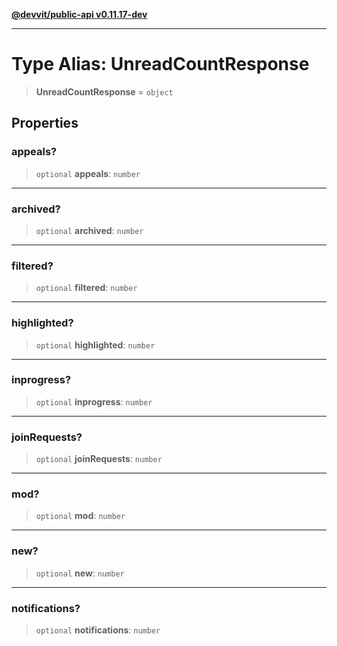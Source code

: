 [**@devvit/public-api v0.11.17-dev**](../../README.md)

---

# Type Alias: UnreadCountResponse

> **UnreadCountResponse** = `object`

## Properties

<a id="appeals"></a>

### appeals?

> `optional` **appeals**: `number`

---

<a id="archived"></a>

### archived?

> `optional` **archived**: `number`

---

<a id="filtered"></a>

### filtered?

> `optional` **filtered**: `number`

---

<a id="highlighted"></a>

### highlighted?

> `optional` **highlighted**: `number`

---

<a id="inprogress"></a>

### inprogress?

> `optional` **inprogress**: `number`

---

<a id="joinrequests"></a>

### joinRequests?

> `optional` **joinRequests**: `number`

---

<a id="mod"></a>

### mod?

> `optional` **mod**: `number`

---

<a id="new"></a>

### new?

> `optional` **new**: `number`

---

<a id="notifications"></a>

### notifications?

> `optional` **notifications**: `number`
